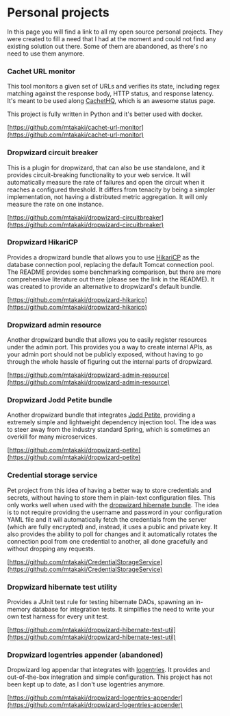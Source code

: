 # Personal projects

In this page you will find a link to all my open source personal projects. They were created to fill a need that I had at the moment and could not find any existing solution out there. Some of them are abandoned, as there's no need to use them anymore.

### Cachet URL monitor
This tool monitors a given set of URLs and verifies its state, including regex matching against the response body, HTTP status, and response latency. It's meant to be used along [CachetHQ](http://cachethq.io/), which is an awesome status page.

This project is fully written in Python and it's better used with docker.

[https://github.com/mtakaki/cachet-url-monitor](https://github.com/mtakaki/cachet-url-monitor)

### Dropwizard circuit breaker
This is a plugin for dropwizard, that can also be use standalone, and it provides circuit-breaking functionality to your web service. It will automatically measure the rate of failures and open the circuit when it reaches a configured threshold. It differs from tenacity by being a simpler implementation, not having a distributed metric aggregation. It will only measure the rate on one instance.

[https://github.com/mtakaki/dropwizard-circuitbreaker](https://github.com/mtakaki/dropwizard-circuitbreaker)

### Dropwizard HikariCP
Provides a dropwizard bundle that allows you to use [HikariCP](https://github.com/brettwooldridge/HikariCP) as the database connection pool, replacing the default Tomcat connection pool. The README provides some benchmarking comparison, but there are more comprehensive literature out there (please see the link in the README). It was created to provide an alternative to dropwizard's default bundle.

[https://github.com/mtakaki/dropwizard-hikaricp](https://github.com/mtakaki/dropwizard-hikaricp)

### Dropwizard admin resource
Another dropwizard bundle that allows you to easily register resources under the admin port. This provides you a way to create internal APIs, as your admin port should not be publicly exposed, without having to go through the whole hassle of figuring out the internal parts of dropwizard.

[https://github.com/mtakaki/dropwizard-admin-resource](https://github.com/mtakaki/dropwizard-admin-resource)

### Dropwizard Jodd Petite bundle
Another dropwizard bundle that integrates [Jodd Petite](https://jodd.org/petite/), providing a extremely simple and lightweight dependency injection tool. The idea was to steer away from the industry standard Spring, which is sometimes an overkill for many microservices.

[https://github.com/mtakaki/dropwizard-petite](https://github.com/mtakaki/dropwizard-petite)

### Credential storage service
Pet project from this idea of having a better way to store credentials and secrets, without having to store them in plain-text configuration files. This only works well when used with the [dropwizard hibernate bundle](https://github.com/mtakaki/CredentialStorageService-dw-hibernate). The idea is to not require providing the username and password in your configuration YAML file and it will automatically fetch the credentials from the server (which are fully encrypted) and, instead, it uses a public and private key. It also provides the ability to poll for changes and it automatically rotates the connection pool from one credential to another, all done gracefully and without dropping any requests.

[https://github.com/mtakaki/CredentialStorageService](https://github.com/mtakaki/CredentialStorageService)

### Dropwizard hibernate test utility
Provides a JUnit test rule for testing hibernate DAOs, spawning an in-memory database for integration tests. It simplifies the need to write your own test harness for every unit test.

[https://github.com/mtakaki/dropwizard-hibernate-test-util](https://github.com/mtakaki/dropwizard-hibernate-test-util)

### Dropwizard logentries appender (abandoned)
Dropwizard log appendar that integrates with [logentries](https://logentries.com/). It provides and out-of-the-box integration and simple configuration.
This project has not been kept up to date, as I don't use logentries anymore.

[https://github.com/mtakaki/dropwizard-logentries-appender](https://github.com/mtakaki/dropwizard-logentries-appender)
